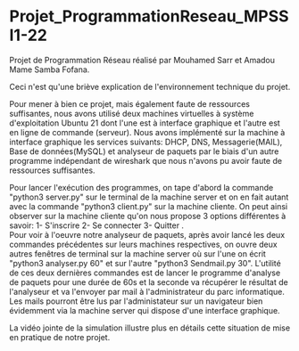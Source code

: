 # Projet_ProgrammationReseau_MPSSI1-22
Projet de Programmation Réseau réalisé par Mouhamed Sarr et Amadou Mame Samba Fofana.

Ceci n'est qu'une  briève explication de l'environnement technique du projet.

Pour mener à bien ce projet, mais également faute de ressources suffisantes, nous avons utilisé deux machines virtuelles à système d'exploitation Ubuntu 21 dont l'une est à interface graphique et l'autre est en ligne de commande (serveur). Nous avons implémenté sur la machine à interface graphique  les services suivants: DHCP, DNS, Messagerie(MAIL), Base de données(MySQL) et analyseur de paquets par le biais d'un autre programme indépendant de wireshark que nous n'avons pu avoir faute de ressources suffisantes.  

Pour lancer l'exécution des programmes, on tape d'abord la commande "python3 server.py" sur le terminal de la machine server et on en fait autant avec la commande "python3 client.py" sur la machine cliente. On peut ainsi observer sur la machine cliente qu'on nous propose 3 options différentes à savoir: 
                                         1- S'inscrire
                                         2- Se connecter
                                         3- Quitter .  
Pour voir à l'oeuvre notre analyseur de paquets, après avoir lancé les deux commandes précédentes  sur leurs machines respectives, on ouvre deux autres fenêtres de terminal sur la machine server où sur l'une on écrit "python3 analyser.py 60" et sur l'autre "python3 Sendmail.py 30". L'utilité de ces deux dernières commandes est de lancer le programme d'analyse de paquets pour une durée de 60s et la seconde va récupérer le résultat de l'analyseur et va l'envoyer par mail à l'administrateur du parc informatique. Les mails pourront être lus par l'administateur sur un navigateur bien évidemment via la machine server qui dispose d'une interface graphique.

La vidéo jointe de la simulation illustre plus en détails cette situation de mise en pratique de notre projet.


                                      
